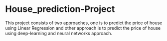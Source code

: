 # House_prediction-Project
This project consists of two approaches, one is to predict the price of house using Linear Regression and other approach is to predict the price of house using deep-learning and neural networks approach.
